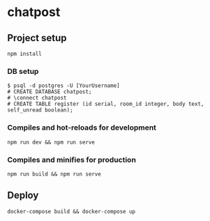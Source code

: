 # chatpost

## Project setup

```
npm install
```

### DB setup

```
$ psql -d postgres -U [YourUsername]
# CREATE DATABASE chatpost;
# \connect chatpost
# CREATE TABLE register (id serial, room_id integer, body text, self_unread boolean);
```

### Compiles and hot-reloads for development

```
npm run dev && npm run serve
```

### Compiles and minifies for production

```
npm run build && npm run serve
```

## Deploy

```
docker-compose build && docker-compose up
```
